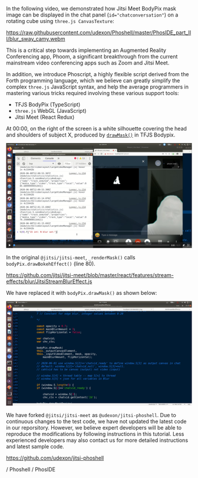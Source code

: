 In the following video, we demonstrated how Jitsi Meet BodyPix mask image can be displayed in the chat panel (`id="chatconversation"`) on a rotating cube using `three.js CanvasTexture`: 

https://raw.githubusercontent.com/udexon/Phoshell/master/PhosIDE_part_III/blur_sway_camy.webm

This is a critical step towards implementing an Augmented Reality Conferencing app, Phoom, a significant breakthrough from the current mainstream video conferencing apps such as Zoom and Jitsi Meet.

In addition, we introduce Phoscript, a highly flexible script derived from the Forth programming language, which we believe can greatly simplify the complex `three.js` JavaScript syntax, and help the average programmers in mastering various tricks required involving these various support tools:
- TFJS BodyPix (TypeScript)
- `three.js` WebGL (JavaScript)
- Jitsi Meet (React Redux)

At 00:00, on the right of the screen is a white silhouette covering the head and shoulders of subject X, produced by [`drawMask()`](https://github.com/udexon/tfjs-models/blob/master/body-pix/src/output_rendering_util.ts) in TFJS Bodypix. 

<img src="https://github.com/udexon/Phoshell/blob/master/PhosIDE_part_III/sway_00.png" width=600>

In the original `@jitsi/jitsi-meet`, `_renderMask()` calls `bodyPix.drawBokehEffect()` (line 80).

https://github.com/jitsi/jitsi-meet/blob/master/react/features/stream-effects/blur/JitsiStreamBlurEffect.js

We have replaced it with `bodyPix.drawMask()` as shown below:

<img src="https://github.com/udexon/Phoshell/blob/master/PhosIDE_part_III/drawMask.png" width=600>

We have forked `@jitsi/jitsi-meet` as `@udexon/jitsi-phoshell`. Due to continuous changes to the test code, we have not updated the latest code in our reporsitory. However, we believe expert developers will be able to reproduce the modifications by following instructions in this tutorial. Less experienced developers may also contact us for more detailed instructions and latest sample code. 

https://github.com/udexon/jitsi-phoshell

 / Phoshell / PhosIDE
